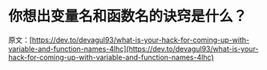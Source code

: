 # 你想出变量名和函数名的诀窍是什么？

原文：[https://dev.to/devagul93/what-is-your-hack-for-coming-up-with-variable-and-function-names-4lhc](https://dev.to/devagul93/what-is-your-hack-for-coming-up-with-variable-and-function-names-4lhc)